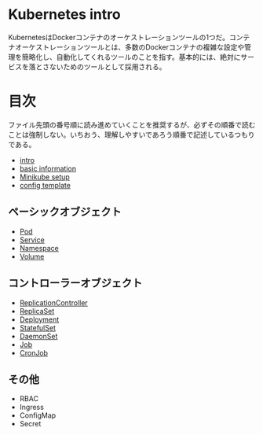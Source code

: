 # Kubernetes intro

KubernetesはDockerコンテナのオーケストレーションツールの1つだ。コンテナオーケストレーションツールとは、多数のDockerコンテナの複雑な設定や管理を簡略化し、自動化してくれるツールのことを指す。基本的には、絶対にサービスを落とさないためのツールとして採用される。

# 目次

ファイル先頭の番号順に読み進めていくことを推奨するが、必ずその順番で読むことは強制しない。いちおう、理解しやすいであろう順番で記述しているつもりである。

- [intro](001-intro.md)
- [basic information](002-basic-information.md)
- [Minikube setup](003-minikube-setup.md)
- [config template](004-config-template.md)

## ペーシックオブジェクト

- [Pod](005-pod.md)
- [Service](009-service.md)
- [Namespace](010-namespace.md)
- [Volume](011-volume.md)

## コントローラーオブジェクト

- [ReplicationController](006-replication-controller.md)
- [ReplicaSet](007-replica-set.md)
- [Deployment](008-deployment.md)
- [StatefulSet](012-stateful-set.md)
- [DaemonSet](013-daemon-set.md)
- [Job](014-job.md)
- [CronJob](015-cron-job.md)

## その他

- RBAC
- Ingress
- ConfigMap
- Secret
